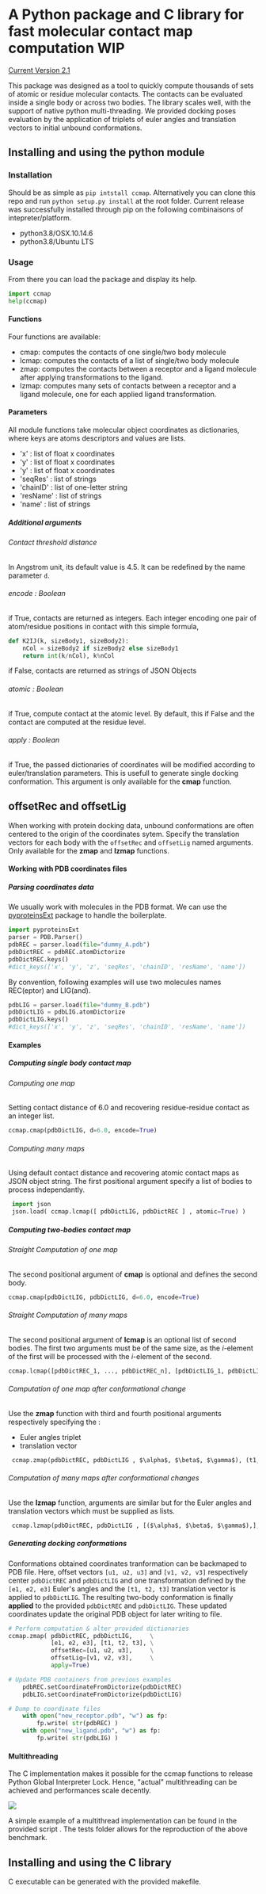 # A Python package and C library for fast molecular contact map computation  **WIP**

[Current Version 2.1](https://pypi.org/project/ccmap/)

This package was designed as a tool to quickly compute thousands of sets of atomic or residue molecular contacts. The contacts can be evaluated inside a single body or across two bodies. The library scales well, with the support of native python multi-threading.
We provided docking poses evaluation by the application of triplets of euler angles and translation vectors to initial unbound conformations.

## Installing and using the python module

### Installation

Should be as simple as `pip intstall ccmap`. Alternatively you can clone this repo and run `python setup.py install` at the root folder.
Current release was successfully installed through pip on the following combinaisons of intepreter/platform.

* python3.8/OSX.10.14.6
* python3.8/Ubuntu LTS

### Usage

From there you can load the package and display its help.

```python
import ccmap
help(ccmap)
```

#### Functions
Four functions are available:

* cmap: computes the contacts of one single/two body molecule
* lcmap: computes the contacts of a list of single/two body molecule
* zmap: computes the contacts between a receptor and a ligand molecule after applying transformations to the ligand.
* lzmap: computes many sets of contacts between a receptor and a ligand molecule, one for each applied ligand transformation.

#### Parameters

All module functions take molecular object coordinates as dictionaries, where keys are atoms descriptors and values are lists.

* 'x' : list of float x coordinates
* 'y' : list of float x coordinates
* 'y' : list of float x coordinates
* 'seqRes' : list of strings
* 'chainID' : list of one-letter string
* 'resName' : list of strings
* 'name' : list of strings

##### Additional arguments

###### Contact threshold distance

In Angstrom unit, its default value is 4.5. It can be redefined by the name parameter `d`.

###### encode : Boolean

if True, contacts are returned as integers. Each integer encoding one pair of atom/residue positions in contact with this simple formula,

```python
def K2IJ(k, sizeBody1, sizeBody2):
    nCol = sizeBody2 if sizeBody2 else sizeBody1
    return int(k/nCol), k%nCol
```

if False, contacts are returned as strings of JSON Objects
 
###### atomic : Boolean

if True, compute contact at the atomic level. By default, this if False and the contact are computed at the residue level.

###### apply : Boolean

if True, the passed dictionaries of coordinates will be modified according to euler/translation parameters.
This is usefull to generate single docking conformation.
This argument is only available for the **cmap** function.

## offsetRec and offsetLig

When working with protein docking data, unbound conformations are often centered to the origin of the coordinates sytem. Specify the translation vectors for each body with the `offsetRec` and `offsetLig` named arguments. Only available for the **zmap** and **lzmap** functions.

#### Working with PDB coordinates files

##### Parsing coordinates data

We usually work with molecules in the PDB format. We can use the [pyproteinsExt](https://pypi.org/search/?q=pyproteinsExt) package to handle the boilerplate. 

```python
import pyproteinsExt
parser = PDB.Parser()
pdbREC = parser.load(file="dummy_A.pdb")
pdbDictREC = pdbREC.atomDictorize
pdbDictREC.keys()
#dict_keys(['x', 'y', 'z', 'seqRes', 'chainID', 'resName', 'name'])
```

By convention, following examples will use two molecules names REC(eptor) and LIG(and).

```python
pdbLIG = parser.load(file="dummy_B.pdb")
pdbDictLIG = pdbLIG.atomDictorize
pdbDictLIG.keys()
#dict_keys(['x', 'y', 'z', 'seqRes', 'chainID', 'resName', 'name'])
```

#### Examples

##### Computing single body contact map

###### Computing one map

Setting contact distance of 6.0 and recovering residue-residue contact as an integer list.

```python
ccmap.cmap(pdbDictLIG, d=6.0, encode=True)

```

###### Computing many maps

Using default contact distance and recovering atomic contact maps as JSON object string. The first positional argument specify a list of bodies to process independantly. 

```python
 import json
 json.load( ccmap.lcmap([ pdbDictLIG, pdbDictREC ] , atomic=True) )
```


##### Computing two-bodies contact map

###### Straight Computation of one map

The second positional argument of **cmap** is optional and defines the second body.

```python
ccmap.cmap(pdbDictLIG, pdbDictLIG, d=6.0, encode=True)
```

###### Straight Computation of many maps

The second positional argument of **lcmap** is an optional list of second bodies. The first two arguments must be of the same size, as the *i*-element of the first will be processed with the *i*-element of the second.

```python
ccmap.lcmap([pdbDictREC_1, ..., pdbDictREC_n], [pdbDictLIG_1, pdbDictLIG_n], d=6.0, encode=True)

```

###### Computation of one map after conformational change

Use the **zmap** function with third and fourth positional arguments respectively specifying the :

* Euler angles triplet
* translation vector

```python
 ccmap.zmap(pdbDictREC, pdbDictLIG , $\alpha$, $\beta$, $\gamma$), (t1, t2, t3) )
```

###### Computation of many maps after conformational changes

Use the **lzmap** function, arguments are similar but for the Euler angles and translation vectors which must be supplied as lists.

```python
 ccmap.lzmap(pdbDictREC, pdbDictLIG , [($\alpha$, $\beta$, $\gamma$),], [(t1, t2, t3),] )
```

##### Generating docking conformations

Conformations obtained coordinates tranformation can be backmaped to PDB file.
Here, offset vectors `[u1, u2, u3]` and `[v1, v2, v3]` respectively center `pdbDictREC` and `pdbDictLIG` and one transformation defined by the `[e1, e2, e3]` Euler's angles and the `[t1, t2, t3]` translation vector is applied to `pdbDictLIG`. The resulting two-body conformation is finally **applied** to the provided `pdbDictREC` and `pdbDictLIG`. These updated coordinates update the original PDB object for later writing to file.

```python
# Perform computation & alter provided dictionaries
ccmap.zmap( pdbDictREC, pdbDictLIG,     \
            [e1, e2, e3], [t1, t2, t3], \
            offsetRec=[u1, u2, u3],     \
            offsetLig=[v1, v2, v3],     \
            apply=True)

# Update PDB containers from previous examples
    pdbREC.setCoordinateFromDictorize(pdbDictREC)
    pdbLIG.setCoordinateFromDictorize(pdbDictLIG)

# Dump to coordinate files
    with open("new_receptor.pdb", "w") as fp:
        fp.write( str(pdbREC) )
    with open("new_ligand.pdb", "w") as fp:
        fp.write( str(pdbLIG) )
```

#### Multithreading

The C implementation makes it possible for the ccmap functions to release Python Global Interpreter Lock. Hence, "actual" multithreading can be achieved and performances scale decently.

![]("notebook/img/LZMAP_benchmark_1.png")

A simple example of a multithread implementation can be found in the provided script . The tests folder allows for the reproduction of the above benchmark.

## Installing and using the C library

C executable can be generated with the provided makefile.

